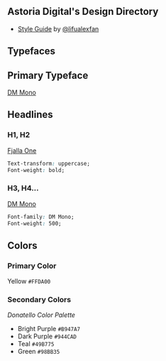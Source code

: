 ## Astoria Digital's Design Directory
- [Style Guide](https://www.figma.com/file/LXKWblcPXToV1uVakYXbhB/Astoria-Digital?node-id=133%3A3) by [@lifualexfan](http://github.com/lifualexfan)

## Typefaces

## Primary Typeface

[DM Mono](https://fonts.google.com/specimen/DM+Mono)

## Headlines

### H1, H2
[Fjalla One](https://fonts.google.com/specimen/Fjalla+One) 

```css
Text-transform: uppercase; 
Font-weight: bold;
```
### H3, H4...
[DM Mono](https://fonts.google.com/specimen/DM+Mono)

```css
Font-family: DM Mono;
Font-weight: 500;
```

## Colors

### Primary Color

Yellow `#FFDA00`

### Secondary Colors

*Donatello Color Palette*

* Bright Purple `#B947A7`
* Dark Purple `#944CAD`
* Teal `#49B775`
* Green `#98BB35`
